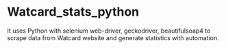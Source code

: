 # Watcard_stats_python
It uses Python with selenium web-driver, geckodriver, beautifulsoap4 
to scrape data from Watcard website and generate statistics with automation.
